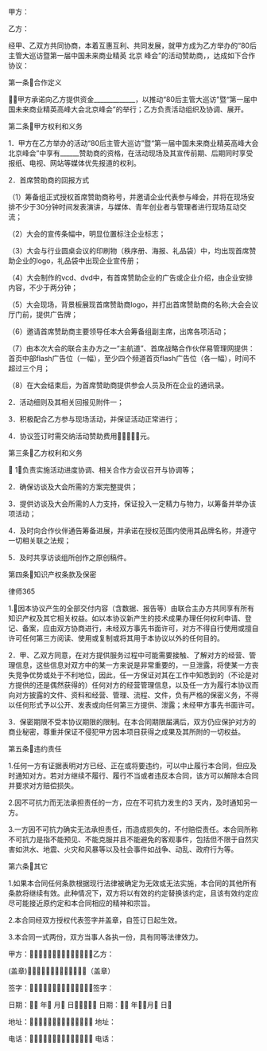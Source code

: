 
 甲方：

 乙方：

 经甲、乙双方共同协商，本着互惠互利、共同发展，就甲方成为乙方举办的“80后主管大巡访暨第一届中国未来商业精英
北京
峰会”的活动赞助商，，达成如下合作协议： 

 第一条合作定义

 甲方承诺向乙方提供资金_____________，以推动“80后主管大巡访”暨“第一届中国未来商业精英高峰大会北京峰会”的举行；乙方负责活动组织及协调、展开。

 第二条甲方权利和义务

 1．甲方在乙方举办的活动“80后主管大巡访”暨“第一届中国未来商业精英高峰大会北京峰会”中享有______赞助商的资格，在活动现场及其宣传前期、后期同时享受报纸、电视、网站等媒体优先报道的权利。

 2．首席赞助商的回报方式

 （1）筹备组正式授权首席赞助商称号，并邀请企业代表参与峰会，并将在现场安排不少于30分钟时间发表演讲，与媒体、青年创业者与管理者进行现场互动交流；

 （2）大会的宣传条幅中，明显位置标注企业标志；

 （3）大会与行业圆桌会议的印刷物（秩序册、海报、礼品袋）中，均出现首席赞助企业的logo，礼品袋中出现企业宣传册；

 （4）大会制作的vcd、dvd中，有首席赞助企业的广告或企业介绍，由企业安排内容，不少于两分钟；

 （5）大会现场，背景板展现首席赞助商logo，并打出首席赞助商的名称;大会会议厅门前，提供广告牌；

 （6）邀请首席赞助商主要领导任本大会筹备组副主席，出席各项活动；

 （7）由本次大会的联合主办方之一“主航道”、首席战略合作伙伴易管理网提供：首页中部flash广告位（一幅），至少四个频道首页flash广告位（各一幅），时间不超过三个月；

 （8）在大会结束后，为首席赞助商提供参会人员及所在企业的通讯录。

 2．活动细则及其相关回报见附件一；

 3．积极配合乙方参与现场活动，并保证活动正常进行；

 4．协议签订时需交纳活动赞助费用元。

 第三条乙方权利和义务

  1．负责实施活动进度协调、相关合作方会议召开与协调等；

 2．确保访谈及大会所需的方案完整提供；

 3．提供访谈及大会所需的人力支持，保证投入一定精力与物力，以筹备并举办该项活动；

 4．及时向合作伙伴通告筹备进展，并承诺在授权范围内使用其品牌名称，并遵守一切相关联之法规；

 5．及时共享访谈组所创作之原创稿件。

 第四条知识产权条款及保密





 
律师365






 1.因本协议产生的全部交付内容（含数据、报告等）由联合主办方共同享有所有知识产权及其它相关权益。如以本协议新产生的技术成果办理任何权利申请、登记、备案，应由双方协商进行，未经双方事先书面许可，对方不得自行使用或擅自许可任何第三方阅读、使用或复制或将其用于本协议以外的任何目的。



 2．甲、乙双方同意，在对方提供服务过程中可能需要接触、了解对方的经营、管理信息，这些信息对双方中的某一方来说是非常重要的，一旦泄露，将使某一方丧失竞争优势或处于不利地位，因此，任一方保证对其在工作中知悉到的（不论是对方提供的还是偶然获得的）任何对方的经营管理信息，以及任一方为履行本协议而向对方披露的文件、资料和经营、管理、流程、文件，负有严格的保密义务，不得以任何形式予以公开、发表或向任何第三方提供、泄露；未经甲方事先书面许可。



 3．保密期限不受本协议期限的限制。在本合同期限届满后，双方仍应保护对方的商业秘密，尊重并保证不侵犯甲方因本项目获得之成果及其所附的一切权益。



 第五条违约责任



 1.任何一方有证据表明对方已经、正在或将要违约，可以中止履行本合同，但应及时通知对方。若对方继续不履行、履行不当或者违反本合同，该方可以解除本合同并要求对方赔偿损失。



 2.因不可抗力而无法承担责任的一方，应在不可抗力发生的3 天内，及时通知另一方。 



 3.一方因不可抗力确实无法承担责任，而造成损失的，不付赔偿责任。本合同所称不可抗力是指不能预见、不能克服并且不能避免的客观事件，包括但不限于自然灾害如洪水、地震、火灾和风暴等以及社会事件如战争、动乱、政府行为等。



 第六条其它



 1.如果本合同任何条款根据现行法律被确定为无效或无法实施，本合同的其他所有条款将继续有效。此种情况下，双方将以有效的约定替换该约定，且该有效约定应尽可能接近原约定和本合同相应的精神和宗旨。



 2.本合同经双方授权代表签字并盖章，自签订日起生效。 



 3.本合同一式两份，双方当事人各执一份，具有同等法律效力。



 



 甲方：乙方：



 (盖章)（盖章）



 



 签字：签字：



 



 日期： 年 月 日 日期： 年月 日



 地址： 地址：



 电话： 电话： 


 

 
 
 
 
 
  


  
 

  


  


  
 
 
 
 


